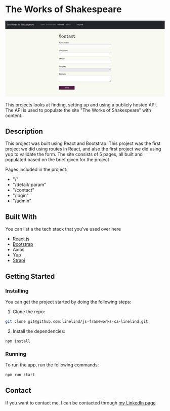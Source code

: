# The Works of Shakespeare

<img src="/src/assets/portfolio_shakespeare.png" alt="Screenshot from The Works of Shakespeare site" title="Screenshot from The Works of Shakespeare site">

This projects looks at finding, setting up and using a publicly hosted API. The API is used to populate the site "The Works of Shakespeare" with content.

## Description

This project was built using React and Bootstrap. This project was the first project we did using routes in React, and also the first project we did using yup to validate the form. The site consists of 5 pages, all built and populated based on the brief given for the project.

Pages included in the project:

- "/"
- "/detail/:param"
- "/contact"
- "/login"
- "/admin"

## Built With

You can list a the tech stack that you've used over here

- [React.js](https://reactjs.org/)
- [Bootstrap](https://getbootstrap.com)
- Axios
- Yup
- [Strapi](https://strapi.io/)

## Getting Started

### Installing

You can get the project started by doing the following steps:

1. Clone the repo:

```bash
git clone git@github.com:linelind/js-frameworks-ca-linelind.git
```

2. Install the dependencies:

```
npm install
```

### Running

To run the app, run the following commands:

```bash
npm run start
```

## Contact

If you want to contact me, I can be contacted through [my LinkedIn page](https://www.linkedin.com/in/line-lindheim-t%C3%B8resby-6667a812b/)
